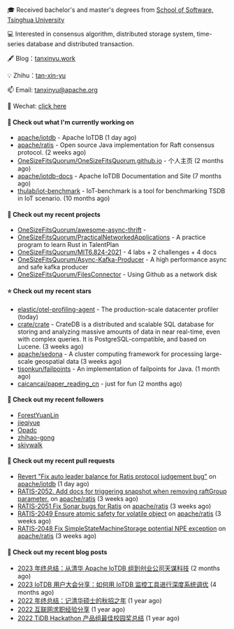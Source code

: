 🎓 Received bachelor's and master's degrees from [School of Software, Tsinghua University](https://www.thss.tsinghua.edu.cn/)

💻 Interested in consensus algorithm, distributed storage system, time-series database and distributed transaction.

🖋 Blog：[tanxinyu.work](https://tanxinyu.work)

💡 Zhihu：[tan-xin-yu](https://www.zhihu.com/people/tan-xin-yu-22)

📫 Email: [tanxinyu@apache.org](mailto:tanxinyu@apache.org)

💬 Wechat: [click here](https://github.com/LebronAl/LebronAl/issues/1)

#### 👷 Check out what I'm currently working on

- [apache/iotdb](https://github.com/apache/iotdb) - Apache IoTDB (1 day ago)
- [apache/ratis](https://github.com/apache/ratis) - Open source Java implementation for Raft consensus protocol. (2 weeks ago)
- [OneSizeFitsQuorum/OneSizeFitsQuorum.github.io](https://github.com/OneSizeFitsQuorum/OneSizeFitsQuorum.github.io) - 个人主页 (2 months ago)
- [apache/iotdb-docs](https://github.com/apache/iotdb-docs) - Apache IoTDB Documentation and Site (7 months ago)
- [thulab/iot-benchmark](https://github.com/thulab/iot-benchmark) - IoT-benchmark is a tool for benchmarking TSDB in IoT scenario. (10 months ago)

#### 🌱 Check out my recent projects

- [OneSizeFitsQuorum/awesome-async-thrift](https://github.com/OneSizeFitsQuorum/awesome-async-thrift) - 
- [OneSizeFitsQuorum/PracticalNetworkedApplications](https://github.com/OneSizeFitsQuorum/PracticalNetworkedApplications) - A practice program to learn Rust in TalentPlan
- [OneSizeFitsQuorum/MIT6.824-2021](https://github.com/OneSizeFitsQuorum/MIT6.824-2021) - 4 labs &#43; 2 challenges &#43; 4 docs
- [OneSizeFitsQuorum/Async-Kafka-Producer](https://github.com/OneSizeFitsQuorum/Async-Kafka-Producer) - A high performance async and safe kafka producer
- [OneSizeFitsQuorum/FilesConnector](https://github.com/OneSizeFitsQuorum/FilesConnector) - Using Github as a network disk

#### ⭐ Check out my recent stars

- [elastic/otel-profiling-agent](https://github.com/elastic/otel-profiling-agent) - The production-scale datacenter profiler (today)
- [crate/crate](https://github.com/crate/crate) - CrateDB is a distributed and scalable SQL database for storing and analyzing massive amounts of data in near real-time, even with complex queries. It is PostgreSQL-compatible, and based on Lucene. (3 weeks ago)
- [apache/sedona](https://github.com/apache/sedona) - A cluster computing framework for processing large-scale geospatial data (3 weeks ago)
- [tisonkun/failpoints](https://github.com/tisonkun/failpoints) - An implementation of failpoints for Java. (1 month ago)
- [caicancai/paper_reading_cn](https://github.com/caicancai/paper_reading_cn) - just for fun (2 months ago)

#### 👯 Check out my recent followers

- [ForestYuanLin](https://github.com/ForestYuanLin)
- [jieqiyue](https://github.com/jieqiyue)
- [Opadc](https://github.com/Opadc)
- [zhihao-gong](https://github.com/zhihao-gong)
- [skiywalk](https://github.com/skiywalk)

#### 🔨 Check out my recent pull requests

- [Revert &#34;Fix auto leader balance for Ratis protocol judgement bug&#34;](https://github.com/apache/iotdb/pull/12358) on [apache/iotdb](https://github.com/apache/iotdb) (1 day ago)
- [RATIS-2052. Add docs for triggering snapshot when removing raftGroup parameter.](https://github.com/apache/ratis/pull/1061) on [apache/ratis](https://github.com/apache/ratis) (3 weeks ago)
- [RATIS-2051 Fix Sonar bugs for Ratis](https://github.com/apache/ratis/pull/1059) on [apache/ratis](https://github.com/apache/ratis) (3 weeks ago)
- [RATIS-2049 Ensure atomic safety for volatile object](https://github.com/apache/ratis/pull/1057) on [apache/ratis](https://github.com/apache/ratis) (3 weeks ago)
- [RATIS-2048 Fix SimpleStateMachineStorage potential NPE exception](https://github.com/apache/ratis/pull/1056) on [apache/ratis](https://github.com/apache/ratis) (3 weeks ago)

#### 📜 Check out my recent blog posts

- [2023 年终总结：从清华 Apache IoTDB 组到创业公司天谋科技](https://tanxinyu.work/2023-annual-summary/) (2 months ago)
- [2023 IoTDB 用户大会分享：如何用 IoTDB 监控工具进行深度系统调优](https://tanxinyu.work/2023-iotdb-submit/) (4 months ago)
- [2022 年终总结：记清华硕士的秋招之年](https://tanxinyu.work/2022-annual-summary/) (1 year ago)
- [2022 互联网求职经验分享](https://tanxinyu.work/2022-internet-job-hunting-experience-sharing/) (1 year ago)
- [2022 TiDB Hackathon 产品组最佳校园奖总结](https://tanxinyu.work/2022-tidb-hackathon/) (1 year ago)
